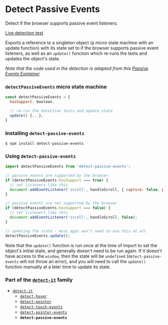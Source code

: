 # Detect Passive Events

Detect if the browser supports passive event listeners.

[Live detection test][liveDetectionTest]

Exports a reference to a singleton object (a micro state machine with an update function) with its state set to if the browser supports passive event listeners, as well as an `update()` function which re-runs the tests and updates the object's state.

*Note that the code used in the detection is adapted from this [Passive Events Explainer][passiveExplainer].*


### `detectPassiveEvents` micro state machine
```javascript
const detectPassiveEvents = {
  hasSupport: boolean,

  // re-run the detection tests and update state
  update() {...},
}
```

### Installing `detect-passive-events`
```terminal
$ npm install detect-passive-events
```

### Using `detect-passive-events`
```javascript
import detectPassiveEvents from 'detect-passive-events';
```
```javascript
// passive events are supported by the browser
if (detectPassiveEvents.hasSupport === true) {
  // set listeners like this
  document.addEventListener('scroll', handleScroll, { capture: false, passive: true });
}

// passive events are not supported by the browser
if (detectPassiveEvents.hasSupport === false) {
  // set listeners like this
  document.addEventListener('scroll', handleScroll, false);
}

// updating the state - most apps won't need to use this at all
detectPassiveEvents.update();
```

Note that the `update()` function is run once at the time of import to set the object's initial state, and generally doesn't need to be run again. If it doesn't have access to the `window`, then the state will be `undefined` (`detect-passive-events` will not throw an error), and you will need to call the `update()` function manually at a later time to update its state.


### Part of the [`detect-it`][detectItRepo] family
- [`detect-it`][detectItRepo]
  - [`detect-hover`][detectHoverRepo]
  - [`detect-pointer`][detectPointerRepo]
  - [`detect-touch-events`][detectTouchEventsRepo]
  - [`detect-pointer-events`][detectPointerEventsRepo]
  - **`detect-passive-events`**


<!-- links -->
[liveDetectionTest]: http://detect-it.rafrex.com/#detect-passive-events
[passiveExplainer]: https://github.com/WICG/EventListenerOptions/blob/gh-pages/explainer.md
[detectItRepo]: https://github.com/rafrex/detect-it
[detectHoverRepo]: https://github.com/rafrex/detect-hover
[detectPointerRepo]: https://github.com/rafrex/detect-pointer
[detectTouchEventsRepo]: https://github.com/rafrex/detect-touch-events
[detectPointerEventsRepo]: https://github.com/rafrex/detect-pointer-events
